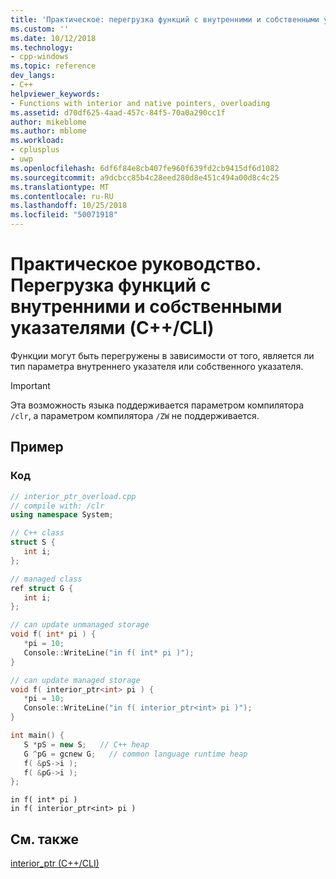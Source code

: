 ```yaml
---
title: 'Практическое: перегрузка функций с внутренними и собственными указателями (C + +/ CLI) | Документация Майкрософт'
ms.custom: ''
ms.date: 10/12/2018
ms.technology:
- cpp-windows
ms.topic: reference
dev_langs:
- C++
helpviewer_keywords:
- Functions with interior and native pointers, overloading
ms.assetid: d70df625-4aad-457c-84f5-70a0a290cc1f
author: mikeblome
ms.author: mblome
ms.workload:
- cplusplus
- uwp
ms.openlocfilehash: 6df6f84e8cb407fe960f639fd2cb9415df6d1082
ms.sourcegitcommit: a9dcbcc85b4c28eed280d8e451c494a00d8c4c25
ms.translationtype: MT
ms.contentlocale: ru-RU
ms.lasthandoff: 10/25/2018
ms.locfileid: "50071918"
---
```

# <a name="how-to-overload-functions-with-interior-pointers-and-native-pointers-ccli"></a>Практическое руководство. Перегрузка функций с внутренними и собственными указателями (C++/CLI)

Функции могут быть перегружены в зависимости от того, является ли тип параметра внутреннего указателя или собственного указателя.

> [!IMPORTANT]
> Эта возможность языка поддерживается параметром компилятора `/clr`, а параметром компилятора `/ZW` не поддерживается.

## <a name="example"></a>Пример

### <a name="code"></a>Код

```cpp
// interior_ptr_overload.cpp
// compile with: /clr
using namespace System;

// C++ class
struct S {
   int i;
};

// managed class
ref struct G {
   int i;
};

// can update unmanaged storage
void f( int* pi ) {
   *pi = 10;
   Console::WriteLine("in f( int* pi )");
}

// can update managed storage
void f( interior_ptr<int> pi ) {
   *pi = 10;
   Console::WriteLine("in f( interior_ptr<int> pi )");
}

int main() {
   S *pS = new S;   // C++ heap
   G ^pG = gcnew G;   // common language runtime heap
   f( &pS->i );
   f( &pG->i );
};
```

```Output
in f( int* pi )
in f( interior_ptr<int> pi )
```

## <a name="see-also"></a>См. также

[interior_ptr (C++/CLI)](../windows/interior-ptr-cpp-cli.md)